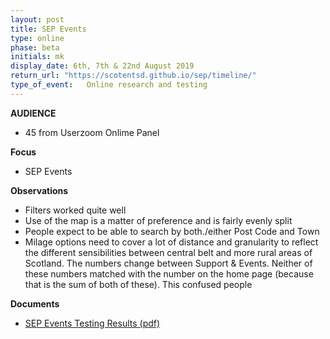 ```yaml
---
layout: post
title: SEP Events
type: online
phase: beta
initials: mk
display_date: 6th, 7th & 22nd August 2019
return_url: "https://scotentsd.github.io/sep/timeline/"         
type_of_event:   Online research and testing
---
```


**AUDIENCE**
- 45 from Userzoom Onlime Panel

**Focus**
- SEP Events

**Observations**
- Filters worked quite well
- Use of the map is a matter of preference and is fairly evenly split
- People expect to be able to search by both./either Post Code and Town
- Milage options need to cover a lot of distance and granularity to reflect the different sensibilities between central belt and more rural areas of Scotland.
The numbers change between Support & Events. Neither of these numbers matched with the number on the home page (because that is the sum of both of these). This confused people

**Documents**
- [SEP Events Testing Results (pdf)](../files/SEP_2019_Aug_22_Events_testing.pdf)
